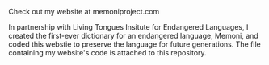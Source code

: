 Check out my website at memoniproject.com

In partnership with Living Tongues Insitute for Endangered Languages, I created the first-ever dictionary for an endangered language, Memoni, and coded this webstie to preserve the language for future generations. The file containing my website's code is attached to this repository. 

